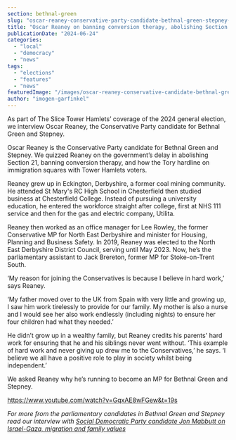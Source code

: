 ```yaml
---
section: bethnal-green
slug: "oscar-reaney-conservative-party-candidate-bethnal-green-stepney-interview"
title: "Oscar Reaney on banning conversion therapy, abolishing Section 21, and tackling domestic abuse in Tower Hamlets"
publicationDate: "2024-06-24"
categories: 
  - "local"
  - "democracy"
  - "news"
tags: 
  - "elections"
  - "features"
  - "news"
featuredImage: "/images/oscar-reaney-conservative-candidate-bethnal-green-stepney.jpg"
author: "imogen-garfinkel"
---
```


As part of The Slice Tower Hamlets’ coverage of the 2024 general election, we interview Oscar Reaney, the Conservative Party candidate for Bethnal Green and Stepney.

Oscar Reaney is the Conservative Party candidate for Bethnal Green and Stepney. We quizzed Reaney on the government’s delay in abolishing Section 21, banning conversion therapy, and how the Tory hardline on immigration squares with Tower Hamlets voters. 

Reaney grew up in Eckington, Derbyshire, a former coal mining community. He attended St Mary's RC High School in Chesterfield then studied business at Chesterfield College. Instead of pursuing a university education, he entered the workforce straight after college, first at NHS 111 service and then for the gas and electric company, Utilita. 

Reaney then worked as an office manager for Lee Rowley, the former Conservative MP for North East Derbyshire and minister for Housing, Planning and Business Safety. In 2019, Reaney was elected to the North East Derbyshire District Council, serving until May 2023. Now, he’s the parliamentary assistant to Jack Brereton, former MP for Stoke-on-Trent South.

‘My reason for joining the Conservatives is because I believe in hard work,’ says Reaney. 

‘My father moved over to the UK from Spain with very little and growing up, I saw him work tirelessly to provide for our family. My mother is also a nurse and I would see her also work endlessly (including nights) to ensure her four children had what they needed.’

He didn’t grow up in a wealthy family, but Reaney credits his parents' hard work for ensuring that he and his siblings never went without. ‘This example of hard work and never giving up drew me to the Conservatives,’ he says. ‘I believe we all have a positive role to play in society whilst being independent.’

We asked Reaney why he’s running to become an MP for Bethnal Green and Stepney.

https://www.youtube.com/watch?v=GqxAE8wFGew&t=19s

_For more from the parliamentary candidates in Bethnal Green and Stepney read our interview with_ [_Social Democratic Party candidate Jon Mabbutt on Israel-Gaza, migration and family values_](https://bethnalgreenlondon.co.uk/jonathon-mabbutt-social-democratic-party-candidate-bethnal-green-stepney-interview/)
